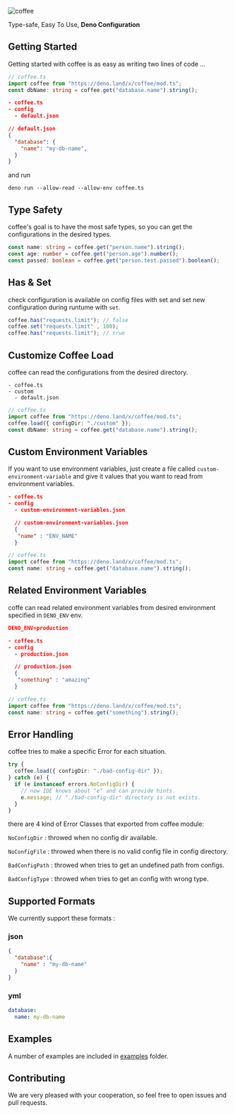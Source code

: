 ![coffee](https://i.ibb.co/xHw5pkq/coffee.png)

Type-safe, Easy To Use, <b>Deno Configuration</b>

## Getting Started
Getting started with coffee is as easy as writing two lines of code ...

```ts
// coffee.ts
import coffee from "https://deno.land/x/coffee/mod.ts";
const dbName: string = coffee.get("database.name").string();
```
```json
- coffee.ts
- config
  - default.json

// default.json
{
  "database": {
    "name": "my-db-name",
  }
}
```
and run 
```shell
deno run --allow-read --allow-env coffee.ts
```

## Type Safety
coffee's goal is to have the most safe types, so you can get the configurations in the desired types.
```ts
const name: string = coffee.get("person.name").string();
const age: number = coffee.get("person.age").number();
const passed: boolean = coffee.get("person.test.passed").boolean();
```

## Has & Set
check configuration is available on config files with set and set new configuration during runtume with `set`.
```ts
coffee.has("requests.limit"); // false
coffee.set("requests.limit" , 100);
coffee.has("requests.limit"); // true
```

## Customize Coffee Load
coffee can read the configurations from the desired directory.
```
- coffee.ts
- custom
  - default.json
```
```ts
// coffee.ts
import coffee from "https://deno.land/x/coffee/mod.ts";
coffee.load({ configDir: "./custom" });
const dbName: string = coffee.get("database.name").string();
```

## Custom Environment Variables
If you want to use environment variables, just create a file called `custom-environment-variable` and give it values that you want to read from environment variables.
```json
- coffee.ts
- config
  - custom-environment-variables.json

  // custom-environment-variables.json 
  {
   "name" : "ENV_NAME"
  }
```
```ts
// coffee.ts
import coffee from "https://deno.land/x/coffee/mod.ts";
const name: string = coffee.get("database.name").string();
```

## Related Environment Variables
coffe can read related environment variables from desired environment specified in `DENO_ENV` env.
```json
DENO_ENV=production

- coffee.ts
- config
  - production.json

  // production.json
  {
   "something" : "amazing"
  }
```
```ts
// coffee.ts
import coffee from "https://deno.land/x/coffee/mod.ts";
const name: string = coffee.get("something").string();
```

## Error Handling
coffee tries to make a specific Error for each situation.
```ts
try {
  coffee.load({ configDir: "./bad-config-dir" });
} catch (e) {
  if (e instanceof errors.NoConfigDir) {
    // now IDE knows about "e" and can provide hints.
    e.message; // "./bad-config-dir" directory is not exists.
  }
}
```

there are 4 kind of Error Classes that exported from coffee module:

`NoConfigDir` : throwed when no config dir available.

`NoConfigFile` : throwed when there is no valid config file in config directory.

`BadConfigPath` : throwed when tries to get an undefined path from configs.

`BadConfigType` : throwed when tries to get an config with wrong type.

## Supported Formats
We currently support these formats : 
### json
```json
{
  "database":{
    "name" : "my-db-name"
  }
}
```
### yml
```yml
database:
  name: my-db-name
```

## Examples
A number of examples are included in [examples](./examples/) folder.

## Contributing
We are very pleased with your cooperation, so feel free to open issues and pull requests.